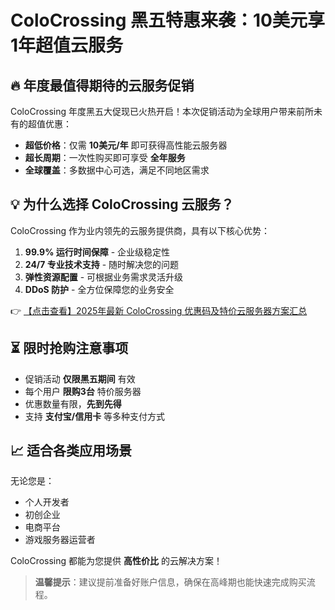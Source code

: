 # ColoCrossing 黑五特惠来袭：10美元享1年超值云服务

## 🔥 年度最值得期待的云服务促销

ColoCrossing 年度黑五大促现已火热开启！本次促销活动为全球用户带来前所未有的超值优惠：

- **超低价格**：仅需 **10美元/年** 即可获得高性能云服务器
- **超长周期**：一次性购买即可享受 **全年服务**
- **全球覆盖**：多数据中心可选，满足不同地区需求

## 💡 为什么选择 ColoCrossing 云服务？

ColoCrossing 作为业内领先的云服务提供商，具有以下核心优势：

1. **99.9% 运行时间保障** - 企业级稳定性
2. **24/7 专业技术支持** - 随时解决您的问题
3. **弹性资源配置** - 可根据业务需求灵活升级
4. **DDoS 防护** - 全方位保障您的业务安全

👉 [【点击查看】2025年最新 ColoCrossing 优惠码及特价云服务器方案汇总](https://bit.ly/ColoCrossing)

## ⏳ 限时抢购注意事项

- 促销活动 **仅限黑五期间** 有效
- 每个用户 **限购3台** 特价服务器
- 优惠数量有限，**先到先得**
- 支持 **支付宝/信用卡** 等多种支付方式

## 📈 适合各类应用场景

无论您是：
- 个人开发者
- 初创企业
- 电商平台
- 游戏服务器运营者

ColoCrossing 都能为您提供 **高性价比** 的云解决方案！

> **温馨提示**：建议提前准备好账户信息，确保在高峰期也能快速完成购买流程。